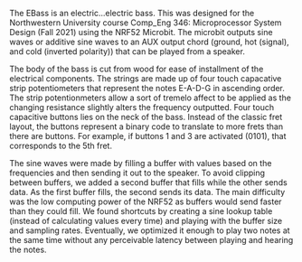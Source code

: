 
The EBass is an electric...electric bass. This was designed for the Northwestern University course Comp_Eng 346: Microprocessor System Design (Fall 2021) using the NRF52 Microbit. The microbit outputs sine waves or additive sine waves to an AUX output chord (ground, hot (signal), and cold (inverted polarity)) that can be played from a speaker.

The body of the bass is cut from wood for ease of installment of the electrical components. The strings are made up of four touch capacative strip potentiometers that represent the notes E-A-D-G in ascending order. The strip potentionmeters allow a sort of tremelo affect to be applied as the changing resistance slightly alters the frequency outputted. Four touch capacitive buttons lies on the neck of the bass. Instead of the classic fret layout, the buttons represent a binary code to translate to more frets than there are buttons. For example, if buttons 1 and 3 are activated (0101), that corresponds to the 5th fret.

The sine waves were made by filling a buffer with values based on the frequencies and then sending it out to the speaker. To avoid clipping between buffers, we added a second buffer that fills while the other sends data. As the first buffer fills, the second sends its data. The main difficulty was the low computing power of the NRF52 as buffers would send faster than they could fill. We found shortcuts by creating a sine lookup table (instead of calculating values every time) and playing with the buffer size and sampling rates. Eventually, we optimized it enough to play two notes at the same time without any perceivable latency between playing and hearing the notes.
